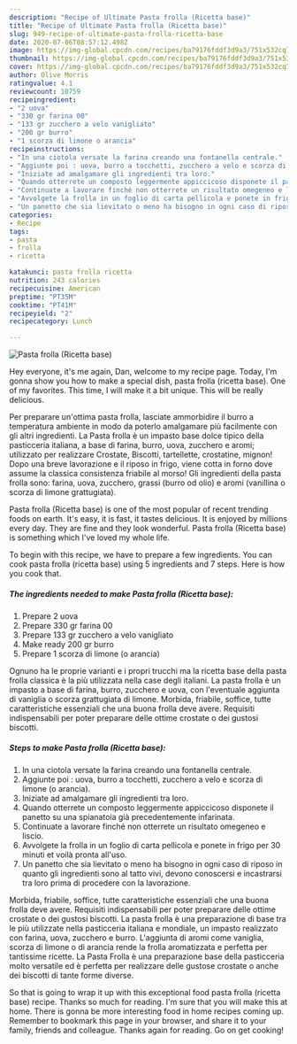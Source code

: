 ```yaml
---
description: "Recipe of Ultimate Pasta frolla (Ricetta base)"
title: "Recipe of Ultimate Pasta frolla (Ricetta base)"
slug: 949-recipe-of-ultimate-pasta-frolla-ricetta-base
date: 2020-07-06T08:57:12.498Z
image: https://img-global.cpcdn.com/recipes/ba79176fddf3d9a3/751x532cq70/pasta-frolla-ricetta-base-recipe-main-photo.jpg
thumbnail: https://img-global.cpcdn.com/recipes/ba79176fddf3d9a3/751x532cq70/pasta-frolla-ricetta-base-recipe-main-photo.jpg
cover: https://img-global.cpcdn.com/recipes/ba79176fddf3d9a3/751x532cq70/pasta-frolla-ricetta-base-recipe-main-photo.jpg
author: Olive Morris
ratingvalue: 4.1
reviewcount: 10759
recipeingredient:
- "2 uova"
- "330 gr farina 00"
- "133 gr zucchero a velo vanigliato"
- "200 gr burro"
- "1 scorza di limone o arancia"
recipeinstructions:
- "In una ciotola versate la farina creando una fontanella centrale."
- "Aggiunte poi : uova, burro a tocchetti, zucchero a velo e scorza di limone (o arancia)."
- "Iniziate ad amalgamare gli ingredienti tra loro."
- "Quando otterrete un composto leggermente appiccicoso disponete il panetto su una spianatoia già precedentemente infarinata."
- "Continuate a lavorare finché non otterrete un risultato omegeneo e liscio."
- "Avvolgete la frolla in un foglio di carta pellicola e ponete in frigo per 30 minuti et voilà pronta all&#39;uso."
- "Un panetto che sia lievitato o meno ha bisogno in ogni caso di riposo in quanto gli ingredienti sono al tatto vivi, devono conoscersi e incastrarsi tra loro prima di procedere con la lavorazione."
categories:
- Recipe
tags:
- pasta
- frolla
- ricetta

katakunci: pasta frolla ricetta 
nutrition: 243 calories
recipecuisine: American
preptime: "PT35M"
cooktime: "PT41M"
recipeyield: "2"
recipecategory: Lunch

---
```



![Pasta frolla (Ricetta base)](https://img-global.cpcdn.com/recipes/ba79176fddf3d9a3/751x532cq70/pasta-frolla-ricetta-base-recipe-main-photo.jpg)

Hey everyone, it's me again, Dan, welcome to my recipe page. Today, I'm gonna show you how to make a special dish, pasta frolla (ricetta base). One of my favorites. This time, I will make it a bit unique. This will be really delicious.

Per preparare un&#39;ottima pasta frolla, lasciate ammorbidire il burro a temperatura ambiente in modo da poterlo amalgamare più facilmente con gli altri ingredienti. La Pasta frolla è un impasto base dolce tipico della pasticceria italiana, a base di farina, burro, uova, zucchero e aromi; utilizzato per realizzare Crostate, Biscotti, tartellette, crostatine, mignon! Dopo una breve lavorazione e il riposo in frigo, viene cotta in forno dove assume la classica consistenza friabile al morso! Gli ingredienti della pasta frolla sono: farina, uova, zucchero, grassi (burro od olio) e aromi (vanillina o scorza di limone grattugiata).

Pasta frolla (Ricetta base) is one of the most popular of recent trending foods on earth. It's easy, it is fast, it tastes delicious. It is enjoyed by millions every day. They are fine and they look wonderful. Pasta frolla (Ricetta base) is something which I've loved my whole life.


To begin with this recipe, we have to prepare a few ingredients. You can cook pasta frolla (ricetta base) using 5 ingredients and 7 steps. Here is how you cook that.

<!--inarticleads1-->

##### The ingredients needed to make Pasta frolla (Ricetta base):

1. Prepare 2 uova
1. Prepare 330 gr farina 00
1. Prepare 133 gr zucchero a velo vanigliato
1. Make ready 200 gr burro
1. Prepare 1 scorza di limone (o arancia)


Ognuno ha le proprie varianti e i propri trucchi ma la ricetta base della pasta frolla classica è la più utilizzata nella case degli italiani. La pasta frolla è un impasto a base di farina, burro, zucchero e uova, con l&#39;eventuale aggiunta di vaniglia o scorza grattugiata di limone. Morbida, friabile, soffice, tutte caratteristiche essenziali che una buona frolla deve avere. Requisiti indispensabili per poter preparare delle ottime crostate o dei gustosi biscotti. 

<!--inarticleads2-->

##### Steps to make Pasta frolla (Ricetta base):

1. In una ciotola versate la farina creando una fontanella centrale.
1. Aggiunte poi : uova, burro a tocchetti, zucchero a velo e scorza di limone (o arancia).
1. Iniziate ad amalgamare gli ingredienti tra loro.
1. Quando otterrete un composto leggermente appiccicoso disponete il panetto su una spianatoia già precedentemente infarinata.
1. Continuate a lavorare finché non otterrete un risultato omegeneo e liscio.
1. Avvolgete la frolla in un foglio di carta pellicola e ponete in frigo per 30 minuti et voilà pronta all&#39;uso.
1. Un panetto che sia lievitato o meno ha bisogno in ogni caso di riposo in quanto gli ingredienti sono al tatto vivi, devono conoscersi e incastrarsi tra loro prima di procedere con la lavorazione.


Morbida, friabile, soffice, tutte caratteristiche essenziali che una buona frolla deve avere. Requisiti indispensabili per poter preparare delle ottime crostate o dei gustosi biscotti. La pasta frolla è una preparazione di base tra le più utilizzate nella pasticceria italiana e mondiale, un impasto realizzato con farina, uova, zucchero e burro. L&#39;aggiunta di aromi come vaniglia, scorza di limone o di arancia rende la frolla aromatizzata e perfetta per tantissime ricette. La Pasta Frolla è una preparazione base della pasticceria molto versatile ed è perfetta per realizzare delle gustose crostate o anche dei biscotti di tante forme diverse. 

So that is going to wrap it up with this exceptional food pasta frolla (ricetta base) recipe. Thanks so much for reading. I'm sure that you will make this at home. There is gonna be more interesting food in home recipes coming up. Remember to bookmark this page in your browser, and share it to your family, friends and colleague. Thanks again for reading. Go on get cooking!
